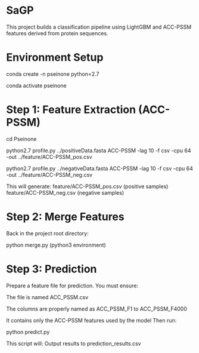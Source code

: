 # SaGP
This project builds a classification pipeline using LightGBM and ACC-PSSM features derived from protein sequences.

# Environment Setup
conda create -n pseinone python=2.7

conda activate pseinone

# Step 1: Feature Extraction (ACC-PSSM)
cd Pseinone

python2.7 profile.py ../positiveData.fasta ACC-PSSM -lag 10 -f csv -cpu 64 -out ../feature/ACC-PSSM_pos.csv

python2.7 profile.py ../negativeData.fasta ACC-PSSM -lag 10 -f csv -cpu 64 -out ../feature/ACC-PSSM_neg.csv

This will generate:
feature/ACC-PSSM_pos.csv (positive samples)
feature/ACC-PSSM_neg.csv (negative samples)

# Step 2: Merge Features
Back in the project root directory:

python merge.py (python3 environment)

# Step 3: Prediction
Prepare a feature file for prediction. You must ensure:

The file is named ACC_PSSM.csv

The columns are properly named as ACC_PSSM_F1 to ACC_PSSM_F4000

It contains only the ACC-PSSM features used by the model
Then run:

python predict.py

This script will:
Output results to prediction_results.csv
 
